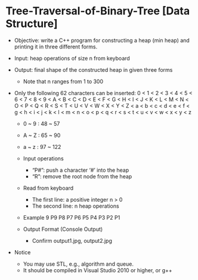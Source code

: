# Tree-Traversal-of-Binary-Tree [Data Structure]

* Objective: write a C++ program for constructing a heap (min heap) and printing it in three different forms.
* Input: heap operations of size n from keyboard
* Output: final shape of the constructed heap in given three forms

  - Note that n ranges from 1 to 300


* Only the following 62 characters can be inserted:
0 < 1 < 2 < 3 < 4 < 5 < 6 < 7 < 8 < 9  < A < B < C < D < E < F < G < H < I < J < K < L < M < N < O < P < Q < R < S < T < U < V < W < X < Y < Z < a < b < c < d < e < f < g < h < i < j < k < l < m < n < o < p < q < r < s < t < u < v < w < x < y < z

  - 0 ~ 9 : 48 ~ 57
  - A ~ Z : 65 ~ 90
  - a ~ z : 97 ~ 122

  - Input operations
    - “P#”: push  a character ‘#’ into the heap
    - “R”: remove the root node from the heap

  - Read from keyboard
    - The first line: a positive integer n > 0
    - The second line: n heap operations

  - Example
    9
    P9 P8 P7 P6 P5 P4 P3 P2 P1
  
  - Output Format (Console Output)
    - Confirm output1.jpg, output2.jpg
  
* Notice
  - You may use STL, e.g., algorithm and queue.
  - It should be compiled in Visual Studio 2010 or higher, or g++

